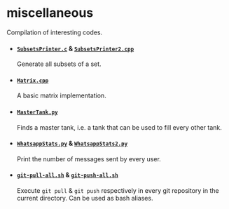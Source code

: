 # miscellaneous

Compilation of interesting codes.
- #### [`SubsetsPrinter.c`](SubsetsPrinter.c) & [`SubsetsPrinter2.cpp`](SubsetsPrinter2.cpp)
  Generate all subsets of a set.

- #### [`Matrix.cpp`](Matrix.cpp)
  A basic matrix implementation.

- #### [`MasterTank.py`](MasterTank.py)
  Finds a master tank, i.e. a tank that can be used to fill every other tank.

- #### [`WhatsappStats.py`](WhatsappStats.py) & [`WhatsappStats2.py`](WhatsappStats2.py)
  Print the number of messages sent by every user.

- #### [`git-pull-all.sh`](git-pull-all.sh) & [`git-push-all.sh`](git-push-all.sh)
  Execute `git pull` & `git push` respectively in every git repository in the current directory. Can be used as bash aliases.
